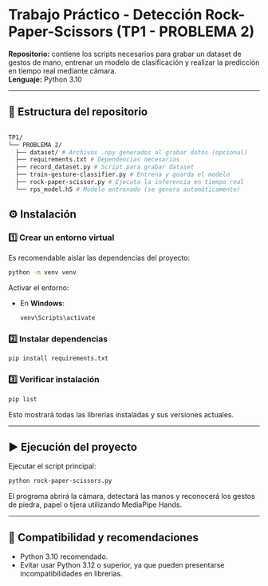 # Trabajo Práctico - Detección Rock-Paper-Scissors (TP1 - PROBLEMA 2)

**Repositorio:** contiene los scripts necesarios para grabar un dataset de gestos de mano, entrenar un modelo de clasificación y realizar la predicción en tiempo real mediante cámara.  
**Lenguaje:** Python 3.10

---

## 📁 Estructura del repositorio
```bash

TP1/
└── PROBLEMA 2/
  ├── dataset/ # Archivos .npy generados al grabar datos (opcional)
  ├── requirements.txt # Dependencias necesarias
  ├── record_dataset.py # Script para grabar dataset
  ├── train-gesture-classifier.py # Entrena y guarda el modelo
  ├── rock-paper-scissor.py # Ejecuta la inferencia en tiempo real
  └── rps_model.h5 # Modelo entrenado (se genera automáticamente)
```
## ⚙️ Instalación

### 1️⃣ Crear un entorno virtual

Es recomendable aislar las dependencias del proyecto:

```bash
python -m venv venv
```

Activar el entorno:

* En **Windows**:

  ```bash
  venv\Scripts\activate
  ```
  
### 2️⃣ Instalar dependencias

```bash
pip install requirements.txt
```

### 3️⃣ Verificar instalación

```bash
pip list
```

Esto mostrará todas las librerías instaladas y sus versiones actuales.

---

## ▶️ Ejecución del proyecto

Ejecutar el script principal:

```bash
python rock-paper-scissors.py
```

El programa abrirá la cámara, detectará las manos y reconocerá los gestos de piedra, papel o tijera utilizando MediaPipe Hands.

---

## 🧩 Compatibilidad y recomendaciones

* Python 3.10 recomendado.
* Evitar usar Python 3.12 o superior, ya que pueden presentarse incompatibilidades en librerias.
